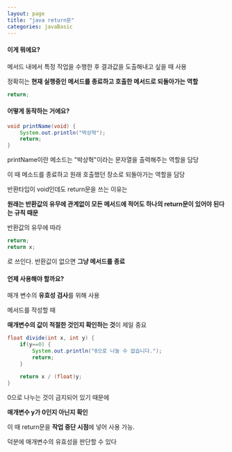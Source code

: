 ```yaml
---
layout: page
title: "java return문"
categories: javaBasic
---
```


#### 이게 뭐에요?

메서드 내에서 특정 작업을 수행한 후 결과값을 도출해내고 싶을 때 사용

정확히는 **현재 실행중인 메서드를 종료하고 호출한 메서드로 되돌아가는 역할**

```java
return;
```



#### 어떻게 동작하는 거에요?

```java
void printName(void) {
    System.out.println("박상혁");
    return;
}
```

printName이란 메소드는 "박상혁"이라는 문자열을 출력해주는 역할을 담당

이 때 메소드를 종료하고 원래 호출했던 장소로 되돌아가는 역할을 담당

반환타입이 void인데도 return문을 쓰는 이유는 

**원래는 반환값의 유무에 관계없이 모든 메서드에 적어도 하나의 return문이 있어야 된다는 규칙 때문**

반환값의 유무에 따라

```java
return;
return x;
```

로 쓰인다. 반환값이 없으면 **그냥 메서드를 종료**



#### 언제 사용해야 할까요?

매개 변수의 **유효성 검사**를 위해 사용

메서드를 작성할 때

**매개변수의 값이 적절한 것인지 확인하는 것**이 제일 중요

```java
float divide(int x, int y) {
	if(y==0) {
        System.out.println("0으로 나눌 수 없습니다.");
        return;
    }
    
    return x / (float)y;
}
```

0으로 나누는 것이 금지되어 있기 때문에

**매개변수 y가 0인지 아닌지 확인**

이 때 return문을 **작업 중단 시점**에 넣어 사용 가능.

덕분에 매개변수의 유효성을 판단할 수 있다